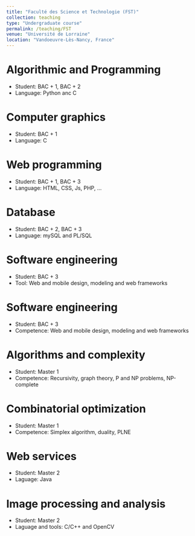 ```yaml
---
title: "Faculté des Science et Technologie (FST)"
collection: teaching
type: "Undergraduate course"
permalink: /teaching/FST
venue: "Université de Lorraine"
location: "Vandoeuvre-Lès-Nancy, France"
---
```


Algorithmic and Programming
======

* Student: BAC + 1, BAC + 2
* Language: Python anc C

Computer graphics
======

* Student: BAC + 1
* Language: C

Web programming
======

* Student: BAC + 1, BAC + 3 
* Language: HTML, CSS, Js, PHP, ...

Database
======

* Student: BAC + 2, BAC + 3 
* Language: mySQL and PL/SQL

Software engineering
======

* Student: BAC + 3 
* Tool: Web and mobile design, modeling and web frameworks

Software engineering
======

* Student: BAC + 3 
* Competence: Web and mobile design, modeling and web frameworks


Algorithms and complexity
======

* Student: Master 1
* Competence: Recursivity, graph theory, P and NP problems, NP-complete

Combinatorial optimization
======

* Student: Master 1
* Competence: Simplex algorithm, duality, PLNE

Web services
======

* Student: Master 2
* Laguage: Java

Image processing and analysis
======

* Student: Master 2
* Laguage and tools:  C/C++ and OpenCV
